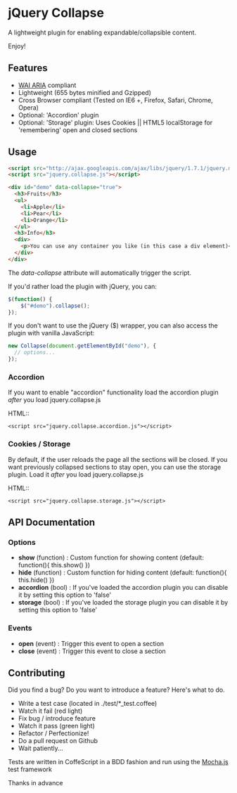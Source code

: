 # jQuery Collapse

A lightweight plugin for enabling expandable/collapsible content.

Enjoy!

## Features

- [WAI ARIA](http://dev.opera.com/articles/view/introduction-to-wai-aria/) compliant
- Lightweight (655 bytes minified and Gzipped)
- Cross Browser compliant (Tested on IE6 +, Firefox, Safari, Chrome, Opera)
- Optional: 'Accordion' plugin
- Optional: 'Storage' plugin: Uses Cookies || HTML5 localStorage for 'remembering' open and closed sections

## Usage

```html
<script src="http://ajax.googleapis.com/ajax/libs/jquery/1.7.1/jquery.min.js"></script>
<script src="jquery.collapse.js"></script>
```

```html
<div id="demo" data-collapse="true">
  <h3>Fruits</h3>
  <ul>
    <li>Apple</li>
    <li>Pear</li>
    <li>Orange</li>
  </ul>
  <h3>Info</h3>
  <div>
    <p>You can use any container you like (in this case a div element)</p>
  </div>
</div>
```

The *data-collapse* attribute will automatically trigger the script. 

If you'd rather load the plugin with jQuery, you can:


```js
$(function() {
    $("#demo").collapse();
});
```

If you don't want to use the jQuery ($) wrapper, you can also access the
plugin with vanilla JavaScript:


```js
new Collapse(document.getElementById("demo"), {
  // options...
});
```

### Accordion

If you want to enable "accordion" functionality load the accordion plugin *after* you load jquery.collapse.js

HTML::

    <script src="jquery.collapse.accordion.js"></script>

### Cookies / Storage

By default, if the user reloads the page all the sections will be closed. If you want previously collapsed sections to stay open, you can use
the storage plugin. Load it *after* you load jquery.collapse.js

HTML::

    <script src="jquery.collapse.storage.js"></script>


## API Documentation

### Options

* **show** (function) : Custom function for showing content (default: function(){ this.show() })
* **hide** (function) : Custom function for hiding content (default: function(){ this.hide() })
* **accordion** (bool) : If you've loaded the accordion plugin you can disable it by setting this option to 'false'
* **storage** (bool) : If you've loaded the storage plugin you can disable it by setting this option to 'false'

### Events

* **open** (event) : Trigger this event to open a section
* **close** (event) : Trigger this event to close a section


## Contributing

Did you find a bug? Do you want to introduce a feature? Here's what to do.

* Write a test case (located in ./test/*_test.coffee)
* Watch it fail (red light)
* Fix bug / introduce feature
* Watch it pass (green light)
* Refactor / Perfectionize!
* Do a pull request on Github
* Wait patiently...

Tests are written in CoffeScript in a BDD fashion and run 
using the [Mocha.js](http://visionmedia.github.com/mocha/) test framework

Thanks in advance

